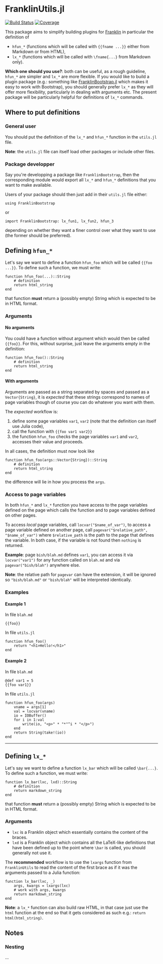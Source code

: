 # FranklinUtils.jl

[![Build Status](https://travis-ci.com/tlienart/FranklinUtils.jl.svg?branch=master)](https://travis-ci.com/tlienart/FranklinUtils.jl)
[![Coverage](https://codecov.io/gh/tlienart/FranklinUtils.jl/branch/master/graph/badge.svg)](https://codecov.io/gh/tlienart/FranklinUtils.jl)

This package aims to simplify building plugins for [Franklin](https://github.com/tlienart/Franklin.jl) in particular the definition of

* `hfun_*` (functions which will be called with `{{fname ...}}` either from Markdown or from HTML),
* `lx_*` (functions which will be called with `\fname{...}` from Markdown only).

**Which one should you use?**: both can be useful, as a rough guideline, `hfun_*` are simpler and `lx_*` are more flexible.
If you would like to build a plugin package (e.g.: something like [FranklinBootstrap.jl](https://github.com/zdroid/FranklinBootstrap.jl) which makes it easy to work with Bootstrap), you should generally prefer `lx_*` as they will offer more flexibility, particularly in dealing with arguments etc.
The present package will be particularly helpful for definitions of `lx_*` commands.

## Where to put definitions

### General user

You should put the definition of the `lx_*` and `hfun_*` function in the `utils.jl` file.

**Note**: the `utils.jl` file can itself load other packages or include other files.

### Package developper

Say you're developping a package like `FranklinBootstrap`, then the corresponding module would export all `lx_*` and `hfun_*` definitions that you want to make available.

Users of your package should then just add in their `utils.jl` file either:

```
using FranklinBootstrap
```

or

```
import FranklinBootstrap: lx_fun1, lx_fun2, hfun_3
```

depending on whether they want a finer control over what they want to use (the former should be preferred).


## Defining `hfun_*`

Let's say we want to define a function `hfun_foo` which will be called `{{foo ...}}`.
To define such a function, we must write:

```
function hfun_foo(...)::String
    # definition
    return html_string
end
```

that function **must** return a (possibly empty) String which is expected to be in HTML format.

### Arguments

#### No arguments

You could have a function without argument which would then be called `{{foo}}`.
For this, without surprise, just leave the arguments empty in the definition:

```
function hfun_foo()::String
    # definition
    return html_string
end
```

#### With arguments

Arguments are passed as a string separated by spaces and passed as a `Vector{String}`, it is _expected_ that these strings correspond to names of page variables though of course you can do whatever you want with them.

The _expected_ workflow is:

1. define some page variables `var1`, `var2` (note that the definition can itself use Julia code),
1. call the function with `{{foo var1 var2}}`
1. the function `hfun_foo` checks the page variables `var1` and `var2`, accesses their value and proceeds.

In all cases, the definition must now look like

```
function hfun_foo(args::Vector{String})::String
    # definition
    return html_string
end
```

the difference will lie in how you process the `args`.

### Access to page variables

In both `hfun_*` and `lx_*` function you have access to the page variables defined on the page which calls the function and to page variables defined on other pages.

To access _local_ page variables, call `locvar("$name_of_var")`, to access a page variable defined on another page, call `pagevar("$relative_path", "$name_of_var")` where `$relative_path` is the path to the page that defines the variable.
In both case, if the variable is not found then `nothing` is returned.

**Example**: page `bish/blah.md` defines `var1`, you can access it via `locvar("var1")` for any function called on `blah.md` and via `pagevar("bish/blah")` anywhere else.

**Note**: the relative path for `pagevar` can have the extension, it will be ignored so `"bish/blah.md"` or `"bish/blah"` will be interpreted identically.

### Examples

#### Example 1

In file `blah.md`

```
{{foo}}
```

In file `utils.jl`

```
function hfun_foo()
    return "<h1>Hello!</h1>"
end
```

#### Example 2

In file `blah.md`

```
@def var1 = 5
{{foo var1}}
```

In file `utils.jl`

```
function hfun_foo(args)
    vname = args[1]
    val = locvar(vname)
    io = IOBuffer()
    for i in 1:val
        write(io, "<p>" * "*"^i * "</p>")
    end
    return String(take!(io))
end
```

---

## Defining `lx_*`

Let's say we want to define a function `lx_bar` which will be called `\bar{...}`.
To define such a function, we must write:

```
function lx_bar(lxc, lxd)::String
    # definition
    return markdown_string
end
```

that function **must** return a (possibly empty) String which is expected to be in HTML format.

### Arguments

* `lxc` is a Franklin object which essentially contains the content of the braces.
* `lxd` is a Franklin object which contains all the LaTeX-like definitions that have been defined up to the point where `\bar` is called, you should generally not use it.

The **recommended** workflow is to use the `lxargs` function from `FranklinUtils` to read the content of the first brace as if it was the arguments passed to a Julia function:

```
function lx_bar(lxc, _)
    args, kwargs = lxargs(lxc)
    # work with args, kwargs
    return markdown_string
end
```

**Note**: a `lx_*` function can also build raw HTML, in that case just use the `html` function at the end so that it gets considered as such e.g.: `return html(html_string)`.

## Notes

### Nesting

...
